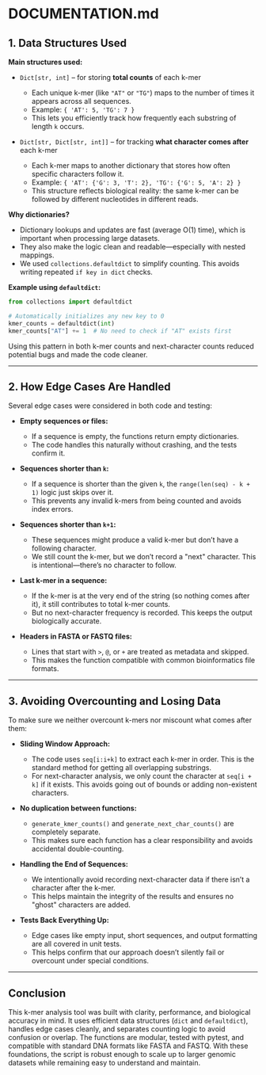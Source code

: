 # DOCUMENTATION.md

## 1. Data Structures Used

**Main structures used:**

- `Dict[str, int]` – for storing **total counts** of each k-mer  
  - Each unique k-mer (like `"AT"` or `"TG"`) maps to the number of times it appears across all sequences.  
  - Example: `{ 'AT': 5, 'TG': 7 }`  
  - This lets you efficiently track how frequently each substring of length `k` occurs.

- `Dict[str, Dict[str, int]]` – for tracking **what character comes after** each k-mer  
  - Each k-mer maps to another dictionary that stores how often specific characters follow it.  
  - Example: `{ 'AT': {'G': 3, 'T': 2}, 'TG': {'G': 5, 'A': 2} }`  
  - This structure reflects biological reality: the same k-mer can be followed by different nucleotides in different reads.

**Why dictionaries?**
- Dictionary lookups and updates are fast (average O(1) time), which is important when processing large datasets.
- They also make the logic clean and readable—especially with nested mappings.
- We used `collections.defaultdict` to simplify counting. This avoids writing repeated `if key in dict` checks.

**Example using `defaultdict`:**
```python
from collections import defaultdict

# Automatically initializes any new key to 0
kmer_counts = defaultdict(int)
kmer_counts["AT"] += 1  # No need to check if "AT" exists first
```

Using this pattern in both k-mer counts and next-character counts reduced potential bugs and made the code cleaner.

---

## 2. How Edge Cases Are Handled

Several edge cases were considered in both code and testing:

- **Empty sequences or files:**  
  - If a sequence is empty, the functions return empty dictionaries.
  - The code handles this naturally without crashing, and the tests confirm it.

- **Sequences shorter than `k`:**  
  - If a sequence is shorter than the given `k`, the `range(len(seq) - k + 1)` logic just skips over it.  
  - This prevents any invalid k-mers from being counted and avoids index errors.

- **Sequences shorter than `k+1`:**  
  - These sequences might produce a valid k-mer but don’t have a following character.
  - We still count the k-mer, but we don’t record a "next" character. This is intentional—there’s no character to follow.

- **Last k-mer in a sequence:**  
  - If the k-mer is at the very end of the string (so nothing comes after it), it still contributes to total k-mer counts.  
  - But no next-character frequency is recorded. This keeps the output biologically accurate.

- **Headers in FASTA or FASTQ files:**  
  - Lines that start with `>`, `@`, or `+` are treated as metadata and skipped.  
  - This makes the function compatible with common bioinformatics file formats.

---

## 3. Avoiding Overcounting and Losing Data

To make sure we neither overcount k-mers nor miscount what comes after them:

- **Sliding Window Approach:**  
  - The code uses `seq[i:i+k]` to extract each k-mer in order. This is the standard method for getting all overlapping substrings.
  - For next-character analysis, we only count the character at `seq[i + k]` if it exists. This avoids going out of bounds or adding non-existent characters.

- **No duplication between functions:**  
  - `generate_kmer_counts()` and `generate_next_char_counts()` are completely separate.  
  - This makes sure each function has a clear responsibility and avoids accidental double-counting.

- **Handling the End of Sequences:**  
  - We intentionally avoid recording next-character data if there isn’t a character after the k-mer.
  - This helps maintain the integrity of the results and ensures no "ghost" characters are added.

- **Tests Back Everything Up:**  
  - Edge cases like empty input, short sequences, and output formatting are all covered in unit tests.
  - This helps confirm that our approach doesn’t silently fail or overcount under special conditions.

---

## Conclusion

This k-mer analysis tool was built with clarity, performance, and biological accuracy in mind. It uses efficient data structures (`dict` and `defaultdict`), handles edge cases cleanly, and separates counting logic to avoid confusion or overlap. The functions are modular, tested with pytest, and compatible with standard DNA formats like FASTA and FASTQ. With these foundations, the script is robust enough to scale up to larger genomic datasets while remaining easy to understand and maintain.
